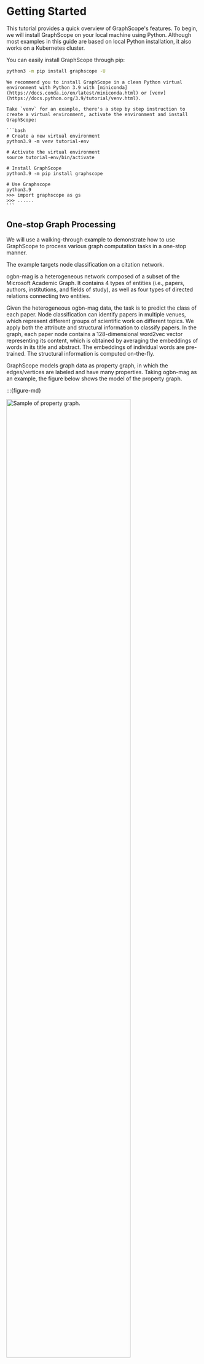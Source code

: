 # Getting Started

This tutorial provides a quick overview of GraphScope's features.
To begin, we will install GraphScope on your local machine using Python.
Although most examples in this guide are based on local Python installation,
it also works on a Kubernetes cluster.

You can easily install GraphScope through pip:

```bash
python3 -m pip install graphscope -U
```

````{note}
We recommend you to install GraphScope in a clean Python virtual environment with Python 3.9 with [miniconda](https://docs.conda.io/en/latest/miniconda.html) or [venv](https://docs.python.org/3.9/tutorial/venv.html).

Take `venv` for an example, there's a step by step instruction to create a virtual environment, activate the environment and install GraphScope:

```bash
# Create a new virtual environment
python3.9 -m venv tutorial-env

# Activate the virtual environment
source tutorial-env/bin/activate

# Install GraphScope
python3.9 -m pip install graphscope

# Use Graphscope
python3.9
>>> import graphscope as gs
>>> ......
```

````


## One-stop Graph Processing

We will use a walking-through example to demonstrate how to use GraphScope to
process various graph computation tasks in a one-stop manner.

The example targets node classification on a citation network.

ogbn-mag is a heterogeneous network composed of a subset of the Microsoft Academic Graph. It contains 4 types of entities (i.e., papers, authors, institutions, and fields of study), as well as four types of directed relations connecting two entities.

Given the heterogeneous ogbn-mag data, the task is to predict the class of each paper. Node classification can identify papers in multiple venues, which represent different groups of scientific work on different topics. We apply both the attribute and structural information to classify papers. In the graph, each paper node contains a 128-dimensional word2vec vector representing its content, which is obtained by averaging the embeddings of words in its title and abstract. The embeddings of individual words are pre-trained. The structural information is computed on-the-fly.

GraphScope models graph data as property graph, in which the edges/vertices are labeled and have many properties. Taking ogbn-mag as an example, the figure below shows the model of the property graph.

:::{figure-md}

<img src="../images/sample_pg.png"
     alt="Sample of property graph."
     width="80%">

Sample of property graph
:::

This graph has four kinds of vertices, labeled as paper, author, institution, and field_of_study. There are four kinds of edges connecting them, each kind of edge has a label and specifies the vertex labels for its two ends. For example, cites edges connect two vertices labeled paper. Another example is writes, it requires the source vertex is labeled author and the destination is a paper vertex. All the vertices and edges may have properties. e.g., paper vertices have properties like features, publish year, subject label, etc.

````{dropdown} Import GraphScope and load a graph
To load this graph to GraphScope with our retrieval module, please use these code.

```python
import graphscope
from graphscope.dataset import load_ogbn_mag

g = load_ogbn_mag()
```
````

Interactive queries enable users to explore, examine, and present graph data in a flexible and in-depth manner, allowing them to find specific information quickly. GraphScope enhances the presentation of interactive queries and ensures efficient execution of these queries on a large scale by providing support for the popular query languages [Gremlin](https://tinkerpop.apache.org/gremlin.html) and [Cypher](https://opencypher.org/).


````{dropdown} Run interactive queries with Gremlin and Cypher

In this example, we use graph traversal to count the number of papers two given authors have co-authored. To simplify the query, we assume the authors can be uniquely identified by ID 2 and 4307, respectively.


```python
# get the endpoint for submitting interactive queries on graph g.
interactive = graphscope.gremlin(g)

# Gremlin query for counting the number of papers two authors (with id 2 and 4307) have co-authored
papers = interactive.execute("g.V().has('author', 'id', 2).out('writes').where(__.in('writes').has('id', 4307)).count()").one()

# Cypher query for counting the number of papers two authors (with id 2 and 4307) have co-authored
# Note that for Cypher query, the parameter of lang="cypher" is mandatory
papers = interactive.execute( \
    "MATCH (n1:author)-[:writes]->(p:paper)<-[:writes]-(n2:author) \
        WHERE n1.id = 2 AND n2.id = 4307 \
        RETURN count(DISTINCT p)", \
    lang="cypher")
```
````

Graph analytics is widely used in the real world. Many algorithms, like community detection, paths and connectivity, and centrality, have proven to be very useful in various businesses. GraphScope comes with a set of built-in algorithms, enabling users to easily analyze their graph data.

````{dropdown} Run analytical algorithms on the graph

Continuing our example, we first derive a subgraph by extracting publications within a specific time range from the entire graph (using Gremlin!). Then, we run k-core decomposition and triangle counting to generate the structural features of each paper node.

Please note that many algorithms may only work on homogeneous graphs. Therefore, to evaluate these algorithms on a property graph, we need to project it into a simple graph first.

```python
# extract a subgraph of publication within a time range
sub_graph = interactive.subgraph("g.V().has('year', gte(2014).and(lte(2020))).outE('cites')")

# project the projected graph to simple graph.
simple_g = sub_graph.project(vertices={"paper": []}, edges={"cites": []})

ret1 = graphscope.k_core(simple_g, k=5)
ret2 = graphscope.triangles(simple_g)

# add the results as new columns to the citation graph
sub_graph = sub_graph.add_column(ret1, {"kcore": "r"})
sub_graph = sub_graph.add_column(ret2, {"tc": "r"})
```
````

Graph neural networks (GNNs) combines superiority of both graph analytics and machine learning. GNN algorithms can compress both structural and attribute information in a graph into low-dimensional embedding vectors on each node. These embeddings can be further fed into downstream machine learning tasks.


````{dropdown} Prepare data and engine for learning

In our example, we train a supervised GraphSAGE model to classify the nodes (papers) into 349 categories, each representing a venue (e.g., pre-print or conference). To accomplish this, we first launch a learning engine and construct a graph with features, following the previous step.

```python
# define the features for learning
paper_features = [f"feat_{i}" for i in range(128)]

paper_features.append("kcore")
paper_features.append("tc")

# launch a learning engine.
lg = graphscope.graphlearn(sub_graph, nodes=[("paper", paper_features)],
                  edges=[("paper", "cites", "paper")],
                  gen_labels=[
                      ("train", "paper", 100, (0, 75)),
                      ("val", "paper", 100, (75, 85)),
                      ("test", "paper", 100, (85, 100))
                  ])
```
````
Then we define the training process, and run it.


````{dropdown} Define the training process and run it

```python
try:
    # https://www.tensorflow.org/guide/migrate
    import tensorflow.compat.v1 as tf
    tf.disable_v2_behavior()
except ImportError:
    import tensorflow as tf

import graphscope.learning
from graphscope.learning.examples import EgoGraphSAGE
from graphscope.learning.examples import EgoSAGESupervisedDataLoader
from graphscope.learning.examples.tf.trainer import LocalTrainer

# supervised GraphSAGE.
def train_sage(graph, node_type, edge_type, class_num, features_num,
              hops_num=2, nbrs_num=[25, 10], epochs=2,
              hidden_dim=256, in_drop_rate=0.5, learning_rate=0.01,
):
    graphscope.learning.reset_default_tf_graph()

    dimensions = [features_num] + [hidden_dim] * (hops_num - 1) + [class_num]
    model = EgoGraphSAGE(dimensions, act_func=tf.nn.relu, dropout=in_drop_rate)

    # prepare train dataset
    train_data = EgoSAGESupervisedDataLoader(
        graph, graphscope.learning.Mask.TRAIN,
        node_type=node_type, edge_type=edge_type, nbrs_num=nbrs_num, hops_num=hops_num,
    )
    train_embedding = model.forward(train_data.src_ego)
    train_labels = train_data.src_ego.src.labels
    loss = tf.reduce_mean(
        tf.nn.sparse_softmax_cross_entropy_with_logits(
            labels=train_labels, logits=train_embedding,
        )
    )
    optimizer = tf.train.AdamOptimizer(learning_rate=learning_rate)

    # prepare test dataset
    test_data = EgoSAGESupervisedDataLoader(
        graph, graphscope.learning.Mask.TEST,
        node_type=node_type, edge_type=edge_type, nbrs_num=nbrs_num, hops_num=hops_num,
    )
    test_embedding = model.forward(test_data.src_ego)
    test_labels = test_data.src_ego.src.labels
    test_indices = tf.math.argmax(test_embedding, 1, output_type=tf.int32)
    test_acc = tf.div(
        tf.reduce_sum(tf.cast(tf.math.equal(test_indices, test_labels), tf.float32)),
        tf.cast(tf.shape(test_labels)[0], tf.float32),
    )

    # train and test
    trainer = LocalTrainer()
    trainer.train(train_data.iterator, loss, optimizer, epochs=epochs)
    trainer.test(test_data.iterator, test_acc)

train_sage(lg, node_type="paper", edge_type="cites",
          class_num=349,  # output dimension
          features_num=130,  # input dimension, 128 + kcore + triangle count
)
```
````


## Graph Analytical Task Quick Start


The installed `graphscope` package includes everything you need to analyze a graph on your local machine. If you have a graph analytical job that needs to run iterative algorithms, it works well with `graphscope`.


````{dropdown} Example: Running iterative algorithm (SSSP) in GraphScope
```python

import graphscope as gs
from graphscope.dataset.modern_graph import load_modern_graph

gs.set_option(show_log=True)

# load the modern graph as example.
#(modern graph is an example property graph given by Apache at https://tinkerpop.apache.org/docs/current/tutorials/getting-started/)
graph = load_modern_graph()

# triggers label propagation algorithm(LPA)
# on the modern graph(property graph) and print the result.
ret = gs.lpa(graph)
print(ret.to_dataframe(selector={'id': 'v.id', 'label': 'r'}))


# project a modern graph (property graph) to a homogeneous graph
# and run single source shortest path(SSSP) algorithm on it, with assigned source=1.
pg = graph.project(vertices={'person': None}, edges={'knows': ['weight']})
ret = gs.sssp(pg, src=1)
print(ret.to_dataframe(selector={'id': 'v.id', 'distance': 'r'})

```
````

## Graph Interactive Query Quick Start
With the `graphscope` package already installed, you can effortlessly engage with a graph on your local machine.
You simply need to create the `interactive` instance to serve as the conduit for submitting Gremlin or Cypher queries.

````{dropdown} Example: Run Interactive Queries in GraphScope
```python

import graphscope as gs
from graphscope.dataset.modern_graph import load_modern_graph

gs.set_option(show_log=True)

# load the modern graph as example.
#(modern graph is an example property graph given by Apache at https://tinkerpop.apache.org/docs/current/tutorials/getting-started/)
graph = load_modern_graph()

# Hereafter, you can use the `graph` object to create an `interactive` query session, which will start one Gremlin service and one Cypher service simultaneously on the backend.
g = gs.interactive(graph)
# then `execute` any supported gremlin query.
q1 = g.execute('g.V().count()')
print(q1.all().result())   # should print [6]

q2 = g.execute('g.V().hasLabel(\'person\')')
print(q2.all().result())  # should print [[v[2], v[3], v[0], v[1]]]

# or `execute` any supported Cypher query
q3 = g.execute("MATCH (n:person) RETURN count(n)", lang="cypher", routing_=RoutingControl.READ)
print(q3.records[0][0])  # should print 6
```
````


## Graph Learning Quick Start
GNN model training with GraphScope is easy and straightforward. You can use the `graphscope` package to train a GNN model on your local machine. Note that
`tensorflow` is required to run the following example.

````{dropdown} Example: Training GraphSAGE Model in GraphScope
```python

import graphscope
from graphscope.dataset import load_ogbn_mag

g = load_ogbn_mag()

# define the features for learning
paper_features = [f"feat_{i}" for i in range(128)]

# launch a learning engine.
lg = graphscope.graphlearn(g, nodes=[("paper", paper_features)],
                  edges=[("paper", "cites", "paper")],
                  gen_labels=[
                      ("train", "paper", 100, (0, 75)),
                      ("val", "paper", 100, (75, 85)),
                      ("test", "paper", 100, (85, 100))
                  ])

try:
    # https://www.tensorflow.org/guide/migrate
    import tensorflow.compat.v1 as tf
    tf.disable_v2_behavior()
except ImportError:
    import tensorflow as tf

import graphscope.learning
from graphscope.learning.examples import EgoGraphSAGE
from graphscope.learning.examples import EgoSAGESupervisedDataLoader
from graphscope.learning.examples.tf.trainer import LocalTrainer

# supervised GraphSAGE
def train_sage(graph, node_type, edge_type, class_num, features_num,
              hops_num=2, nbrs_num=[25, 10], epochs=2,
              hidden_dim=256, in_drop_rate=0.5, learning_rate=0.01,
):
    graphscope.learning.reset_default_tf_graph()

    dimensions = [features_num] + [hidden_dim] * (hops_num - 1) + [class_num]
    model = EgoGraphSAGE(dimensions, act_func=tf.nn.relu, dropout=in_drop_rate)

    # prepare train dataset
    train_data = EgoSAGESupervisedDataLoader(
        graph, graphscope.learning.Mask.TRAIN,
        node_type=node_type, edge_type=edge_type, nbrs_num=nbrs_num, hops_num=hops_num,
    )
    train_embedding = model.forward(train_data.src_ego)
    train_labels = train_data.src_ego.src.labels
    loss = tf.reduce_mean(
        tf.nn.sparse_softmax_cross_entropy_with_logits(
            labels=train_labels, logits=train_embedding,
        )
    )
    optimizer = tf.train.AdamOptimizer(learning_rate=learning_rate)

    # prepare test dataset
    test_data = EgoSAGESupervisedDataLoader(
        graph, graphscope.learning.Mask.TEST,
        node_type=node_type, edge_type=edge_type, nbrs_num=nbrs_num, hops_num=hops_num,
    )
    test_embedding = model.forward(test_data.src_ego)
    test_labels = test_data.src_ego.src.labels
    test_indices = tf.math.argmax(test_embedding, 1, output_type=tf.int32)
    test_acc = tf.div(
        tf.reduce_sum(tf.cast(tf.math.equal(test_indices, test_labels), tf.float32)),
        tf.cast(tf.shape(test_labels)[0], tf.float32),
    )

    # train and test
    trainer = LocalTrainer()
    trainer.train(train_data.iterator, loss, optimizer, epochs=epochs)
    trainer.test(test_data.iterator, test_acc)

train_sage(lg, node_type="paper", edge_type="cites",
          class_num=349,  # output dimension
          features_num=128,  # input dimension
)

```
````


